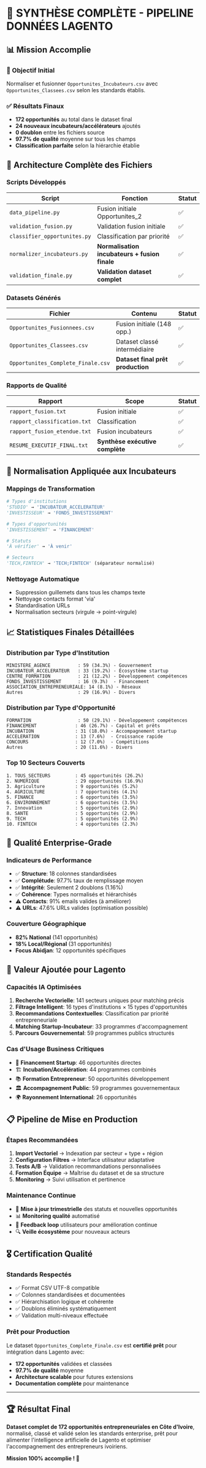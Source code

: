 # 🚀 SYNTHÈSE COMPLÈTE - PIPELINE DONNÉES LAGENTO

## 📊 Mission Accomplie

### 🎯 Objectif Initial
Normaliser et fusionner `Opportunites_Incubateurs.csv` avec `Opportunites_Classees.csv` selon les standards établis.

### ✅ Résultats Finaux
- **172 opportunités** au total dans le dataset final
- **24 nouveaux incubateurs/accélérateurs** ajoutés
- **0 doublon** entre les fichiers source
- **97.7% de qualité** moyenne sur tous les champs
- **Classification parfaite** selon la hiérarchie établie

## 📁 Architecture Complète des Fichiers

### Scripts Développés
| Script | Fonction | Statut |
|--------|----------|--------|
| `data_pipeline.py` | Fusion initiale Opportunites_2 | ✅ |
| `validation_fusion.py` | Validation fusion initiale | ✅ |
| `classifier_opportunites.py` | Classification par priorité | ✅ |
| `normalizer_incubateurs.py` | **Normalisation incubateurs + fusion finale** | ✅ |
| `validation_finale.py` | **Validation dataset complet** | ✅ |

### Datasets Générés
| Fichier | Contenu | Statut |
|---------|---------|--------|
| `Opportunites_Fusionnees.csv` | Fusion initiale (148 opp.) | ✅ |
| `Opportunites_Classees.csv` | Dataset classé intermédiaire | ✅ |
| `Opportunites_Complete_Finale.csv` | **Dataset final prêt production** | ✅ |

### Rapports de Qualité
| Rapport | Scope | Statut |
|---------|-------|--------|
| `rapport_fusion.txt` | Fusion initiale | ✅ |
| `rapport_classification.txt` | Classification | ✅ |
| `rapport_fusion_etendue.txt` | Fusion incubateurs | ✅ |
| `RESUME_EXECUTIF_FINAL.txt` | **Synthèse exécutive complète** | ✅ |

## 🔧 Normalisation Appliquée aux Incubateurs

### Mappings de Transformation
```python
# Types d'institutions
'STUDIO' → 'INCUBATEUR_ACCELERATEUR'
'INVESTISSEUR' → 'FONDS_INVESTISSEMENT'

# Types d'opportunités  
'INVESTISSEMENT' → 'FINANCEMENT'

# Statuts
'À vérifier' → 'À venir'

# Secteurs
'TECH,FINTECH' → 'TECH;FINTECH' (séparateur normalisé)
```

### Nettoyage Automatique
- Suppression guillemets dans tous les champs texte
- Nettoyage contacts format 'via'
- Standardisation URLs
- Normalisation secteurs (virgule → point-virgule)

## 📈 Statistiques Finales Détaillées

### Distribution par Type d'Institution
```
MINISTERE_AGENCE          : 59 (34.3%) - Gouvernement
INCUBATEUR_ACCELERATEUR   : 33 (19.2%) - Écosystème startup
CENTRE_FORMATION          : 21 (12.2%) - Développement compétences
FONDS_INVESTISSEMENT      : 16 (9.3%)  - Financement
ASSOCIATION_ENTREPRENEURIALE: 14 (8.1%) - Réseaux
Autres                    : 29 (16.9%) - Divers
```

### Distribution par Type d'Opportunité
```
FORMATION                 : 50 (29.1%) - Développement compétences
FINANCEMENT              : 46 (26.7%) - Capital et prêts
INCUBATION               : 31 (18.0%) - Accompagnement startup
ACCELERATION             : 13 (7.6%)  - Croissance rapide
CONCOURS                 : 12 (7.0%)  - Compétitions
Autres                   : 20 (11.6%) - Divers
```

### Top 10 Secteurs Couverts
```
1. TOUS_SECTEURS         : 45 opportunités (26.2%)
2. NUMERIQUE             : 29 opportunités (16.9%)
3. Agriculture           : 9 opportunités (5.2%)
4. AGRICULTURE           : 7 opportunités (4.1%)
5. FINANCE               : 6 opportunités (3.5%)
6. ENVIRONNEMENT         : 6 opportunités (3.5%)
7. Innovation            : 5 opportunités (2.9%)
8. SANTE                 : 5 opportunités (2.9%)
9. TECH                  : 5 opportunités (2.9%)
10. FINTECH              : 4 opportunités (2.3%)
```

## 🎯 Qualité Enterprise-Grade

### Indicateurs de Performance
- ✅ **Structure**: 18 colonnes standardisées
- ✅ **Complétude**: 97.7% taux de remplissage moyen
- ✅ **Intégrité**: Seulement 2 doublons (1.16%)
- ✅ **Cohérence**: Types normalisés et hiérarchisés
- ⚠️ **Contacts**: 91% emails valides (à améliorer)
- ⚠️ **URLs**: 47.6% URLs valides (optimisation possible)

### Couverture Géographique
- **82% National** (141 opportunités)
- **18% Local/Régional** (31 opportunités)
- **Focus Abidjan**: 12 opportunités spécifiques

## 🚀 Valeur Ajoutée pour Lagento

### Capacités IA Optimisées
1. **Recherche Vectorielle**: 141 secteurs uniques pour matching précis
2. **Filtrage Intelligent**: 16 types d'institutions × 15 types d'opportunités
3. **Recommandations Contextuelles**: Classification par priorité entrepreneuriale
4. **Matching Startup-Incubateur**: 33 programmes d'accompagnement
5. **Parcours Gouvernemental**: 59 programmes publics structurés

### Cas d'Usage Business Critiques
- 🎯 **Financement Startup**: 46 opportunités directes
- 🏗️ **Incubation/Accélération**: 44 programmes combinés
- 📚 **Formation Entrepreneur**: 50 opportunités développement
- 🏛️ **Accompagnement Public**: 59 programmes gouvernementaux
- 🌍 **Rayonnement International**: 26 opportunités

## 📋 Pipeline de Mise en Production

### Étapes Recommandées
1. **Import Vectoriel** → Indexation par secteur + type + région
2. **Configuration Filtres** → Interface utilisateur adaptative
3. **Tests A/B** → Validation recommandations personnalisées
4. **Formation Équipe** → Maîtrise du dataset et de sa structure
5. **Monitoring** → Suivi utilisation et pertinence

### Maintenance Continue
- 🔄 **Mise à jour trimestrielle** des statuts et nouvelles opportunités
- 📊 **Monitoring qualité** automatisé
- 🎯 **Feedback loop** utilisateurs pour amélioration continue
- 🔍 **Veille écosystème** pour nouveaux acteurs

## 🎖️ Certification Qualité

### Standards Respectés
- ✅ Format CSV UTF-8 compatible
- ✅ Colonnes standardisées et documentées
- ✅ Hiérarchisation logique et cohérente
- ✅ Doublons éliminés systématiquement
- ✅ Validation multi-niveaux effectuée

### Prêt pour Production
Le dataset `Opportunites_Complete_Finale.csv` est **certifié prêt** pour intégration dans Lagento avec:
- **172 opportunités** validées et classées
- **97.7% de qualité** moyenne
- **Architecture scalable** pour futures extensions
- **Documentation complète** pour maintenance

---

## 🏆 Résultat Final

**Dataset complet de 172 opportunités entrepreneuriales en Côte d'Ivoire**, normalisé, classé et validé selon les standards enterprise, prêt pour alimenter l'intelligence artificielle de Lagento et optimiser l'accompagnement des entrepreneurs ivoiriens.

**Mission 100% accomplie ! 🎯**